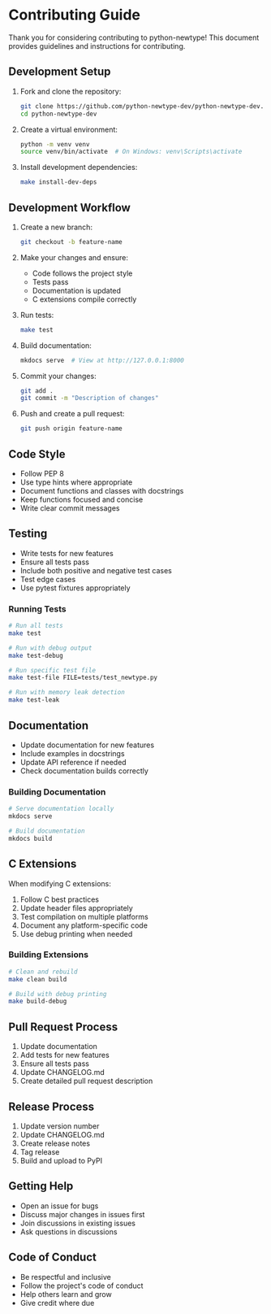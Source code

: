 # Contributing Guide

Thank you for considering contributing to python-newtype! This document provides guidelines and instructions for contributing.

## Development Setup

1. Fork and clone the repository:
   ```bash
   git clone https://github.com/python-newtype-dev/python-newtype-dev.git
   cd python-newtype-dev
   ```

2. Create a virtual environment:
   ```bash
   python -m venv venv
   source venv/bin/activate  # On Windows: venv\Scripts\activate
   ```

3. Install development dependencies:
   ```bash
   make install-dev-deps
   ```

## Development Workflow

1. Create a new branch:
   ```bash
   git checkout -b feature-name
   ```

2. Make your changes and ensure:
   - Code follows the project style
   - Tests pass
   - Documentation is updated
   - C extensions compile correctly

3. Run tests:
   ```bash
   make test
   ```

4. Build documentation:
   ```bash
   mkdocs serve  # View at http://127.0.0.1:8000
   ```

5. Commit your changes:
   ```bash
   git add .
   git commit -m "Description of changes"
   ```

6. Push and create a pull request:
   ```bash
   git push origin feature-name
   ```

## Code Style

- Follow PEP 8
- Use type hints where appropriate
- Document functions and classes with docstrings
- Keep functions focused and concise
- Write clear commit messages

## Testing

- Write tests for new features
- Ensure all tests pass
- Include both positive and negative test cases
- Test edge cases
- Use pytest fixtures appropriately

### Running Tests

```bash
# Run all tests
make test

# Run with debug output
make test-debug

# Run specific test file
make test-file FILE=tests/test_newtype.py

# Run with memory leak detection
make test-leak
```

## Documentation

- Update documentation for new features
- Include examples in docstrings
- Update API reference if needed
- Check documentation builds correctly

### Building Documentation

```bash
# Serve documentation locally
mkdocs serve

# Build documentation
mkdocs build
```

## C Extensions

When modifying C extensions:

1. Follow C best practices
2. Update header files appropriately
3. Test compilation on multiple platforms
4. Document any platform-specific code
5. Use debug printing when needed

### Building Extensions

```bash
# Clean and rebuild
make clean build

# Build with debug printing
make build-debug
```

## Pull Request Process

1. Update documentation
2. Add tests for new features
3. Ensure all tests pass
4. Update CHANGELOG.md
5. Create detailed pull request description

## Release Process

1. Update version number
2. Update CHANGELOG.md
3. Create release notes
4. Tag release
5. Build and upload to PyPI

## Getting Help

- Open an issue for bugs
- Discuss major changes in issues first
- Join discussions in existing issues
- Ask questions in discussions

## Code of Conduct

- Be respectful and inclusive
- Follow the project's code of conduct
- Help others learn and grow
- Give credit where due
